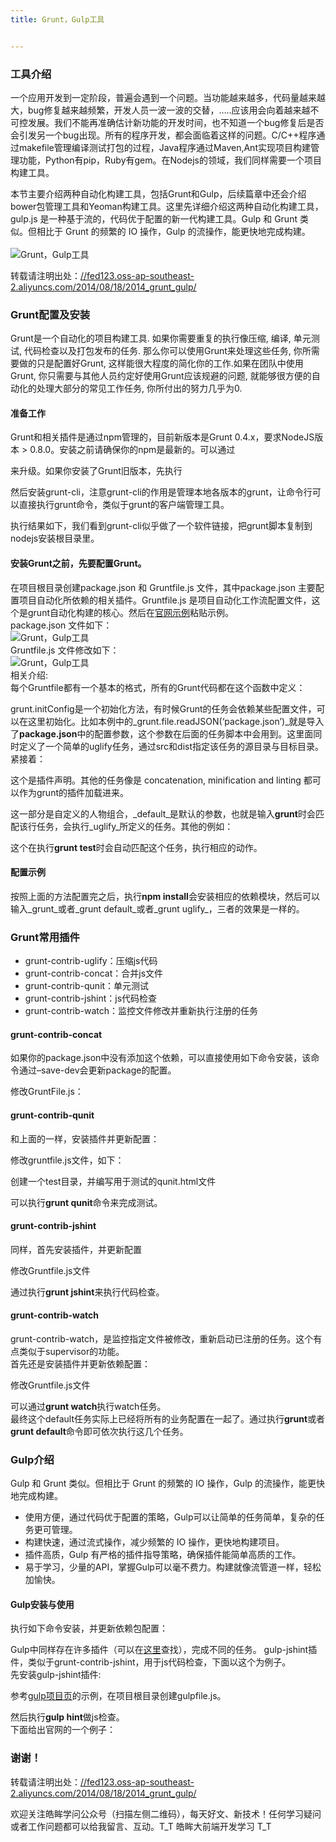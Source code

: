 ```yaml
---
title: Grunt，Gulp工具


---
```

  


### [][1]工具介绍

一个应用开发到一定阶段，普遍会遇到一个问题。当功能越来越多，代码量越来越大，bug修复越来越频繁，开发人员一波一波的交替，…..应该用会向着越来越不可控发展。我们不能再准确估计新功能的开发时间，也不知道一个bug修复后是否会引发另一个bug出现。所有的程序开发，都会面临着这样的问题。C/C++程序通过makefile管理编译测试打包的过程，Java程序通过Maven,Ant实现项目构建管理功能，Python有pip，Ruby有gem。在Nodejs的领域，我们同样需要一个项目构建工具。

本节主要介绍两种自动化构建工具，包括Grunt和Gulp，后续篇章中还会介绍bower包管理工具和Yeoman构建工具。这里先详细介绍这两种自动化构建工具，gulp.js 是一种基于流的，代码优于配置的新一代构建工具。Gulp 和 Grunt 类似。但相比于 Grunt 的频繁的 IO 操作，Gulp 的流操作，能更快地完成构建。  
<a></a>  
![Grunt，Gulp工具][2]

转载请注明出处：<a href="//fed123.oss-ap-southeast-2.aliyuncs.com/2014/08/18/2014_grunt_gulp/" target="_blank" rel="external">//fed123.oss-ap-southeast-2.aliyuncs.com/2014/08/18/2014_grunt_gulp/</a>

### [][3]Grunt配置及安装

Grunt是一个自动化的项目构建工具. 如果你需要重复的执行像压缩, 编译, 单元测试, 代码检查以及打包发布的任务. 那么你可以使用Grunt来处理这些任务, 你所需要做的只是配置好Grunt, 这样能很大程度的简化你的工作.如果在团队中使用Grunt, 你只需要与其他人员约定好使用Grunt应该规避的问题, 就能够很方便的自动化的处理大部分的常见工作任务, 你所付出的努力几乎为0.

#### [][4]准备工作

Grunt和相关插件是通过npm管理的，目前新版本是Grunt 0.4.x，要求NodeJS版本 > 0.8.0。安装之前请确保你的npm是最新的。可以通过

来升级。如果你安装了Grunt旧版本，先执行

然后安装grunt-cli，注意grunt-cli的作用是管理本地各版本的grunt，让命令行可以直接执行grunt命令，类似于grunt的客户端管理工具。

执行结果如下，我们看到grunt-cli似乎做了一个软件链接，把grunt脚本复制到nodejs安装根目录里。

#### [][5]安装Grunt之前，先要配置Grunt。

在项目根目录创建package.json 和 Gruntfile.js 文件，其中package.json 主要配置项目自动化所依赖的相关插件。Gruntfile.js 是项目自动化工作流配置文件，这个是grunt自动化构建的核心。然后在<a href="https://gruntjs.com/getting-started#package.json" target="_blank" rel="external">官网示例</a>粘贴示例。  
package.json 文件如下：  
![Grunt，Gulp工具][6]  
Gruntfile.js 文件修改如下：  
![Grunt，Gulp工具][7]  
相关介绍:  
每个Gruntfile都有一个基本的格式，所有的Grunt代码都在这个函数中定义：

grunt.initConfig是一个初始化方法，有时候Grunt的任务会依赖某些配置文件，可以在这里初始化。比如本例中的_grunt.file.readJSON(‘package.json’)_就是导入了**package.json**中的配置参数，这个参数在后面的任务脚本中会用到。这里面同时定义了一个简单的uglify任务，通过src和dist指定该任务的源目录与目标目录。紧接着：

这个是插件声明。其他的任务像是 concatenation, minification and linting 都可以作为grunt的插件加载进来。

这一部分是自定义的人物组合，_default_是默认的参数，也就是输入**grunt**时会匹配该行任务，会执行_uglify_所定义的任务。其他的例如：

这个在执行**grunt test**时会自动匹配这个任务，执行相应的动作。

#### [][8]配置示例

按照上面的方法配置完之后，执行**npm install**会安装相应的依赖模块，然后可以输入_grunt_或者_grunt default_或者_grunt uglify_，三者的效果是一样的。

### [][9]Grunt常用插件

* grunt-contrib-uglify：压缩js代码
* grunt-contrib-concat：合并js文件
* grunt-contrib-qunit：单元测试
* grunt-contrib-jshint：js代码检查
* grunt-contrib-watch：监控文件修改并重新执行注册的任务

#### [][10]grunt-contrib-concat

如果你的package.json中没有添加这个依赖，可以直接使用如下命令安装，该命令通过–save-dev会更新package的配置。

修改GruntFile.js：

#### [][11]grunt-contrib-qunit

和上面的一样，安装插件并更新配置：

修改gruntfile.js文件，如下：

创建一个test目录，并编写用于测试的qunit.html文件

可以执行**grunt qunit**命令来完成测试。

#### [][12]grunt-contrib-jshint

同样，首先安装插件，并更新配置

修改Gruntfile.js文件

通过执行**grunt jshint**来执行代码检查。

#### grunt-contrib-watch  

grunt-contrib-watch，是监控指定文件被修改，重新启动已注册的任务。这个有点类似于supervisor的功能。  
首先还是安装插件并更新依赖配置：

修改Gruntfile.js文件

可以通过**grunt watch**执行watch任务。  
最终这个default任务实际上已经将所有的业务配置在一起了。通过执行**grunt**或者**grunt default**命令即可依次执行这几个任务。

### [][13]Gulp介绍

Gulp 和 Grunt 类似。但相比于 Grunt 的频繁的 IO 操作，Gulp 的流操作，能更快地完成构建。

* 使用方便，通过代码优于配置的策略，Gulp可以让简单的任务简单，复杂的任务更可管理。
* 构建快速，通过流式操作，减少频繁的 IO 操作，更快地构建项目。
* 插件高质，Gulp 有严格的插件指导策略，确保插件能简单高质的工作。
* 易于学习，少量的API，掌握Gulp可以毫不费力。构建就像流管道一样，轻松加愉快。

#### [][14]Gulp安装与使用

执行如下命令安装，并更新依赖包配置：

Gulp中同样存在许多插件（可以在<a href="https://gratimax.net/search-gulp-plugins/" target="_blank" rel="external">这里</a>查找），完成不同的任务。 gulp-jshint插件，类似于grunt-contrib-jshint，用于js代码检查，下面以这个为例子。  
先安装gulp-jshint插件:

参考<a href="https://github.com/gulpjs/gulp" target="_blank" rel="external">gulp项目页</a>的示例，在项目根目录创建gulpfile.js。

然后执行**gulp hint**做js检查。  
下面给出官网的一个例子：

### [][15]谢谢！

转载请注明出处：<a href="//fed123.oss-ap-southeast-2.aliyuncs.com/2014/08/18/2014_grunt_gulp/" target="_blank" rel="external">//fed123.oss-ap-southeast-2.aliyuncs.com/2014/08/18/2014_grunt_gulp/</a>

欢迎关注皓眸学问公众号（扫描左侧二维码），每天好文、新技术！任何学习疑问或者工作问题都可以给我留言、互动。T\_T 皓眸大前端开发学习 T\_T

 [1]: //fed123.oss-ap-southeast-2.aliyuncs.com/2014/08/18/2014_grunt_gulp/#工具介绍 "工具介绍"
 [2]: //fed123.oss-ap-southeast-2.aliyuncs.com/wp-content/uploads/2017/08/css1.jpg
 [3]: //fed123.oss-ap-southeast-2.aliyuncs.com/2014/08/18/2014_grunt_gulp/#Grunt配置及安装 "Grunt配置及安装"
 [4]: //fed123.oss-ap-southeast-2.aliyuncs.com/2014/08/18/2014_grunt_gulp/#准备工作 "准备工作"
 [5]: //fed123.oss-ap-southeast-2.aliyuncs.com/2014/08/18/2014_grunt_gulp/#安装Grunt之前，先要配置Grunt。 "安装Grunt之前，先要配置Grunt。"
 [6]: //fed123.oss-ap-southeast-2.aliyuncs.com/wp-content/uploads/2017/08/package-code.png
 [7]: //fed123.oss-ap-southeast-2.aliyuncs.com/wp-content/uploads/2017/08/gruntfile-code.png
 [8]: //fed123.oss-ap-southeast-2.aliyuncs.com/2014/08/18/2014_grunt_gulp/#配置示例 "配置示例"
 [9]: //fed123.oss-ap-southeast-2.aliyuncs.com/2014/08/18/2014_grunt_gulp/#Grunt常用插件 "Grunt常用插件"
 [10]: //fed123.oss-ap-southeast-2.aliyuncs.com/2014/08/18/2014_grunt_gulp/#grunt-contrib-concat "grunt-contrib-concat"
 [11]: //fed123.oss-ap-southeast-2.aliyuncs.com/2014/08/18/2014_grunt_gulp/#grunt-contrib-qunit "grunt-contrib-qunit"
 [12]: //fed123.oss-ap-southeast-2.aliyuncs.com/2014/08/18/2014_grunt_gulp/#grunt-contrib-jshint "grunt-contrib-jshint"
 [13]: //fed123.oss-ap-southeast-2.aliyuncs.com/2014/08/18/2014_grunt_gulp/#Gulp介绍 "Gulp介绍"
 [14]: //fed123.oss-ap-southeast-2.aliyuncs.com/2014/08/18/2014_grunt_gulp/#Gulp安装与使用 "Gulp安装与使用"
 [15]: //fed123.oss-ap-southeast-2.aliyuncs.com/2014/08/18/2014_grunt_gulp/#谢谢！ "谢谢！"
